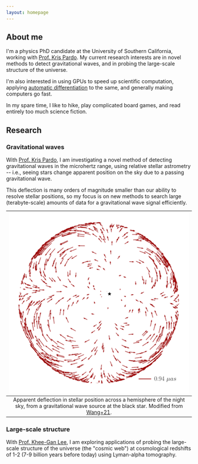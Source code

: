 ```yaml
---
layout: homepage
---
```


## About me

I'm a physics PhD candidate at the University of Southern California, working with [Prof. Kris Pardo](http://kpardo.com/). My current research interests are in novel methods to detect gravitational waves, and in probing the large-scale structure of the universe.

I'm also interested in using GPUs to speed up scientific computation, applying [automatic differentiation](https://en.wikipedia.org/wiki/Automatic_differentiation) to the same, and generally making computers go fast.

In my spare time, I like to hike, play complicated board games, and read entirely too much science fiction.

## Research

### Gravitational waves

With [Prof. Kris Pardo](http://kpardo.com/), I am investigating a novel method of detecting gravitational waves in the microhertz range, using relative stellar astrometry -- i.e., seeing stars change apparent position on the sky due to a passing gravitational wave. 

This deflection is many orders of magnitude smaller than our ability to resolve stellar positions, so my focus is on new methods to search large (terabyte-scale) amounts of data for a gravitational wave signal efficiently.

| ![gw-deflection-half-sky.png](assets/img/gw-deflection-half-sky.png) | 
|:--:| 
| Apparent deflection in stellar position across a hemisphere of the night sky, from a gravitational wave source at the black star. Modified from [Wang+21](https://ui.adsabs.harvard.edu/abs/2021PhRvD.103h4007W). |

### Large-scale structure

With [Prof. Khee-Gan Lee](https://sites.google.com/view/kglee/home), I am exploring applications of probing the large-scale structure of the universe (the "cosmic web") at cosmological redshifts of 1-2 (7-9 billion years before today) using Lyman-alpha tomography.

<!-- - **Computer Vision:** image recognition, image generation, video captioning
- **Machine Learning:** meta-learning, incremental learning, transfer learning

## News

- **[Feb. 2020]** Our paper about incremental learning is accepted to CVPR 2020.
- **[Feb. 2020]** We will host the ACM Multimedia Asia 2020 conference in Singapore!
- **[Sept. 2019]** Our paper about few-shot learning is accepted to NeurIPS 2019.
- **[Mar. 2019]** Our paper about few-shot learning is accepted to CVPR 2019.

{% include_relative _includes/publications.md %}

{% include_relative _includes/services.md %} -->
